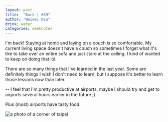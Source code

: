 ```yaml
---
layout: post
title:  "Back | #39"
author: "Weiwei Hsu"
drink: water
categories: weeknotes
---
```


I'm back! Staying at home and laying on a couch is so comfortable. My current living space doesn't have a couch so sometimes I forget what it's like to take over an entire sofa and just stare at the ceiling. I kind of wanted to keep on doing that lol.

There are so many things that I've learned in the last year. Some are definitely things I wish I don't need to learn, but I suppose it's better to learn those lessons now than later.

--
I feel that I'm pretty productive at airports, maybe I should try and get to airports several hours earlier in the future ;)

Plus (most) airports have tasty food.

![a photo of a corner of taipei]({{site.baseurl}}/assets/images/taipei-street.jpeg)
